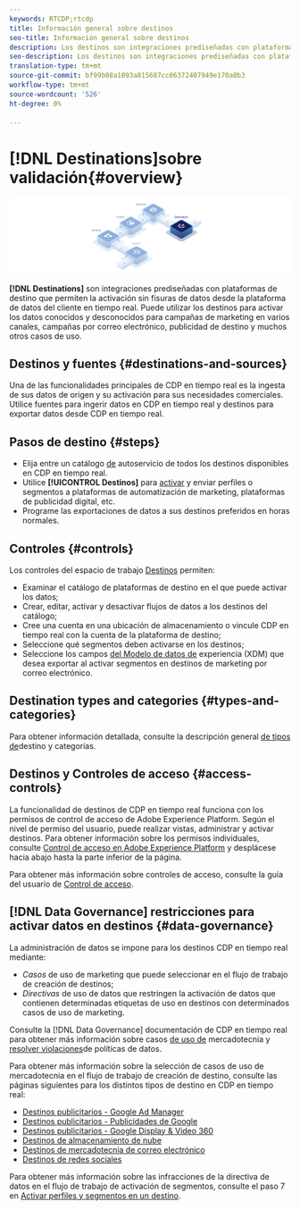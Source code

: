 ```yaml
---
keywords: RTCDP;rtcdp
title: Información general sobre destinos
seo-title: Información general sobre destinos
description: Los destinos son integraciones prediseñadas con plataformas de destino que permiten la activación sin fisuras de datos desde la plataforma de datos del cliente en tiempo real. Puede utilizar Destinos en la plataforma de datos del cliente en tiempo real de Adobe para activar los datos conocidos y desconocidos para campañas de marketing entre canales, campañas por correo electrónico, publicidad de destino y muchos otros casos de uso.
seo-description: Los destinos son integraciones prediseñadas con plataformas de destino que permiten la activación sin fisuras de datos desde la plataforma de datos del cliente en tiempo real. Puede utilizar Destinos en la plataforma de datos del cliente en tiempo real de Adobe para activar los datos conocidos y desconocidos para campañas de marketing entre canales, campañas por correo electrónico, publicidad de destino y muchos otros casos de uso.
translation-type: tm+mt
source-git-commit: bf99b08a1093a815687cc06372407949e170a0b3
workflow-type: tm+mt
source-wordcount: '526'
ht-degree: 0%

---
```



# [!DNL Destinations]sobre validación{#overview}

![Pancarta de información general sobre destinos](/help/rtcdp/destinations/assets/destinations-overview-banner.png)

**[!DNL Destinations]** son integraciones prediseñadas con plataformas de destino que permiten la activación sin fisuras de datos desde la plataforma de datos del cliente en tiempo real. Puede utilizar los destinos para activar los datos conocidos y desconocidos para campañas de marketing en varios canales, campañas por correo electrónico, publicidad de destino y muchos otros casos de uso.

## Destinos y fuentes {#destinations-and-sources}

Una de las funcionalidades principales de CDP en tiempo real es la ingesta de sus datos de origen y su activación para sus necesidades comerciales. Utilice fuentes para ingerir datos en CDP en tiempo real y destinos para exportar datos desde CDP en tiempo real.

## Pasos de destino {#steps}

* Elija entre un catálogo [de](/help/rtcdp/destinations/destinations-catalog.md) autoservicio de todos los destinos disponibles en CDP en tiempo real.
* Utilice **[!UICONTROL Destinos]** para [activar](/help/rtcdp/destinations/activate-destinations.md) y enviar perfiles o segmentos a plataformas de automatización de marketing, plataformas de publicidad digital, etc.
* Programe las exportaciones de datos a sus destinos preferidos en horas normales.

## Controles {#controls}

Los controles del espacio de trabajo [Destinos](/help/rtcdp/destinations/destinations-workspace.md) permiten:

* Examinar el catálogo de plataformas de destino en el que puede activar los datos;
* Crear, editar, activar y desactivar flujos de datos a los destinos del catálogo;
* Cree una cuenta en una ubicación de almacenamiento o vincule CDP en tiempo real con la cuenta de la plataforma de destino;
* Seleccione qué segmentos deben activarse en los destinos;
* Seleccione los campos [del Modelo de datos de](../../xdm/home.md) experiencia (XDM) que desea exportar al activar segmentos en destinos de marketing por correo electrónico.

## Destination types and categories {#types-and-categories}

Para obtener información detallada, consulte la descripción general [de tipos de](/help/rtcdp/destinations/destination-types.md)destino y categorías.

## Destinos y Controles de acceso {#access-controls}

La funcionalidad de destinos de CDP en tiempo real funciona con los permisos de control de acceso de Adobe Experience Platform. Según el nivel de permiso del usuario, puede realizar vistas, administrar y activar destinos. Para obtener información sobre los permisos individuales, consulte [Control de acceso en Adobe Experience Platform](../../access-control/home.md) y desplácese hacia abajo hasta la parte inferior de la página.

Para obtener más información sobre controles de acceso, consulte la guía del usuario de [Control de acceso](../../access-control/ui/overview.md).

## [!DNL Data Governance] restricciones para activar datos en destinos {#data-governance}

La administración de datos se impone para los destinos CDP en tiempo real mediante:

* *Casos* de uso de marketing que puede seleccionar en el flujo de trabajo de creación de destinos;
* *Directivas* de uso de datos que restringen la activación de datos que contienen determinadas etiquetas de uso en destinos con determinados casos de uso de marketing.

Consulte la [!DNL Data Governance] documentación de CDP en tiempo real para obtener más información sobre casos [de uso de](/help/rtcdp/privacy/data-governance-overview.md#destinations) mercadotecnia y [resolver violaciones](/help/rtcdp/privacy/data-governance-overview.md#enforcement)de políticas de datos.

Para obtener más información sobre la selección de casos de uso de mercadotecnia en el flujo de trabajo de creación de destino, consulte las páginas siguientes para los distintos tipos de destino en CDP en tiempo real:

* [Destinos publicitarios - Google Ad Manager ](/help/rtcdp/destinations/google-ad-manager-destination.md)
* [Destinos publicitarios - Publicidades de Google](/help/rtcdp/destinations/google-ads-destination.md)
* [Destinos publicitarios - Google Display &amp; Video 360 ](/help/rtcdp/destinations/google-dv360-destination.md)
* [Destinos de almacenamiento de nube](/help/rtcdp/destinations/cloud-storage-destinations-workflow.md)
* [Destinos de mercadotecnia de correo electrónico](/help/rtcdp/destinations/email-marketing-destinations.md)
* [Destinos de redes sociales](/help/rtcdp/destinations/social-network-destinations-workflow.md)

Para obtener más información sobre las infracciones de la directiva de datos en el flujo de trabajo de activación de segmentos, consulte el paso 7 en [Activar perfiles y segmentos en un destino](/help/rtcdp/destinations/activate-destinations.md).